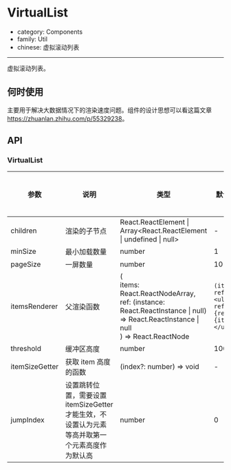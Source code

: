 # VirtualList

-   category: Components
-   family: Util
-   chinese: 虚拟滚动列表

---

虚拟滚动列表。

## 何时使用

主要用于解决大数据情况下的渲染速度问题。组件的设计思想可以看这篇文章 <a href="https://zhuanlan.zhihu.com/p/55329238" target="_blank">https&#x3A;//zhuanlan.zhihu.com/p/55329238</a>。

## API

### VirtualList

| 参数           | 说明                                                                                           | 类型                                                                                                                                           | 默认值                                       | 是否必填 |
| -------------- | ---------------------------------------------------------------------------------------------- | ---------------------------------------------------------------------------------------------------------------------------------------------- | -------------------------------------------- | -------- |
| children       | 渲染的子节点                                                                                   | React.ReactElement \| Array\<React.ReactElement \| undefined \| null>                                                                          | -                                            |          |
| minSize        | 最小加载数量                                                                                   | number                                                                                                                                         | 1                                            |          |
| pageSize       | 一屏数量                                                                                       | number                                                                                                                                         | 10                                           |          |
| itemsRenderer  | 父渲染函数                                                                                     | (<br/> items: React.ReactNodeArray,<br/> ref: (instance: React.ReactInstance \| null) => React.ReactInstance \| null<br/> ) => React.ReactNode | `(items, ref) => <ul ref={ref}>{items}</ul>` |          |
| threshold      | 缓冲区高度                                                                                     | number                                                                                                                                         | 100                                          |          |
| itemSizeGetter | 获取 item 高度的函数                                                                           | (index?: number) => void                                                                                                                       | -                                            |          |
| jumpIndex      | 设置跳转位置，需要设置 itemSizeGetter 才能生效，不设置认为元素等高并取第一个元素高度作为默认高 | number                                                                                                                                         | 0                                            |          |
